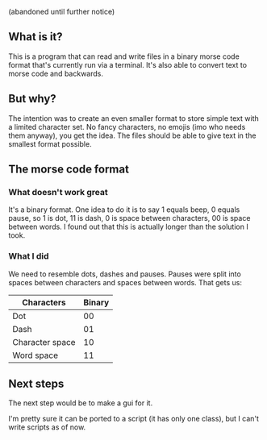 (abandoned until further notice)

## What is it?

This is a program that can read and write files in a binary morse code format that's currently run via a terminal.
It's also able to convert text to morse code and backwards.

## But why?

The intention was to create an even smaller format to store simple text with a limited character set. No fancy characters,
no emojis (imo who needs them anyway), you get the idea. The files should be able to give text in the smallest format possible.

## The morse code format

### What doesn't work great

It's a binary format. One idea to do it is to say 1 equals beep, 0 equals pause, so 1 is dot, 11 is dash, 0 is space between
characters, 00 is space between words. I found out that this is actually longer than the solution I took.

### What I did

We need to resemble dots, dashes and pauses. Pauses were split into spaces between characters and spaces between words.
That gets us:

Characters | Binary
--- | ---
Dot | 00
Dash | 01
Character space | 10
Word space | 11

## Next steps

The next step would be to make a gui for it.

I'm pretty sure it can be ported to a script (it has only one class), but I can't write scripts as of now.
